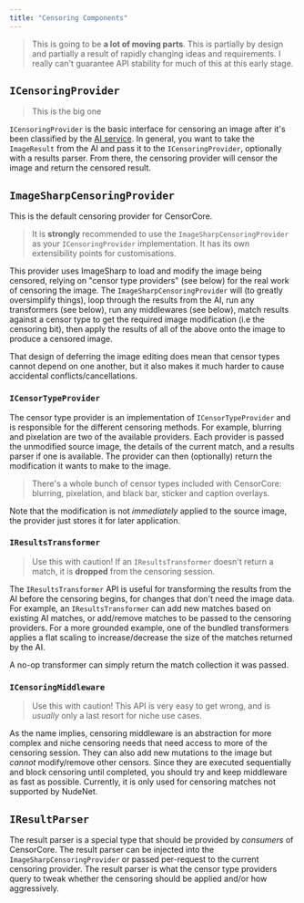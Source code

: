```yaml
---
title: "Censoring Components"
---
```


> This is going to be **a lot of moving parts**. This is partially by design and partially a result of rapidly changing ideas and requirements. I really can't guarantee API stability for much of this at this early stage.

## `ICensoringProvider`

> This is the big one

`ICensoringProvider` is the basic interface for censoring an image after it's been classified by the [AI service](./ai-components.md). In general, you want to take the `ImageResult` from the AI and pass it to the `ICensoringProvider`, optionally with a results parser. From there, the censoring provider will censor the image and return the censored result.

## `ImageSharpCensoringProvider`

This is the default censoring provider for CensorCore.

> It is **strongly** recommended to use the `ImageSharpCensoringProvider` as your `ICensoringProvider` implementation. It has its own extensibility points for customisations.

This provider uses ImageSharp to load and modify the image being censored, relying on "censor type providers" (see below) for the real work of censoring the image. The `ImageSharpCensoringProvider` will (to greatly oversimplify things), loop through the results from the AI, run any transformers (see below), run any middlewares (see below), match results against a censor type to get the required image modification (i.e the censoring bit), then apply the results of all of the above onto the image to produce a censored image.

That design of deferring the image editing does mean that censor types cannot depend on one another, but it also makes it much harder to cause accidental conflicts/cancellations.

### `ICensorTypeProvider`

The censor type provider is an implementation of `ICensorTypeProvider` and is responsible for the different censoring methods. For example, blurring and pixelation are two of the available providers. Each provider is passed the unmodified source image, the details of the current match, and a results parser if one is available. The provider can then (optionally) return the modification it wants to make to the image.

> There's a whole bunch of censor types included with CensorCore: blurring, pixelation, and black bar, sticker and caption overlays.

Note that the modification is not *immediately* applied to the source image, the provider just stores it for later application.

### `IResultsTransformer`

> Use this with caution! If an `IResultsTransformer` doesn't return a match, it is **dropped** from the censoring session.

The `IResultsTransformer` API is useful for transforming the results from the AI before the censoring begins, for changes that don't need the image data. For example, an `IResultsTransformer` can add new matches based on existing AI matches, or add/remove matches to be passed to the censoring providers. For a more grounded example, one of the bundled transformers applies a flat scaling to increase/decrease the size of the matches returned by the AI.

A no-op transformer can simply return the match collection it was passed.

### `ICensoringMiddleware`

> Use this with caution! This API is very easy to get wrong, and is _usually_ only a last resort for niche use cases.

As the name implies, censoring middleware is an abstraction for more complex and niche censoring needs that need access to more of the censoring session. They can also add new mutations to the image but *cannot* modify/remove other censors. Since they are executed sequentially and block censoring until completed, you should try and keep middleware as fast as possible. Currently, it is only used for censoring matches not supported by NudeNet.

## `IResultParser`

The result parser is a special type that should be provided by *consumers* of CensorCore. The result parser can be injected into the `ImageSharpCensoringProvider` or passed per-request to the current censoring provider. The result parser is what the censor type providers query to tweak whether the censoring should be applied and/or how aggressively.